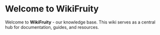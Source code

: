 # Welcome to WikiFruity

Welcome to **WikiFruity** - our knowledge base. This wiki serves as a central hub for documentation, guides, and resources.
